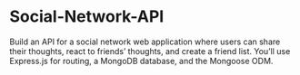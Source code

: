# Social-Network-API
Build an API for a social network web application where users can share their thoughts, react to friends’ thoughts, and create a friend list. You’ll use Express.js for routing, a MongoDB database, and the Mongoose ODM. 
